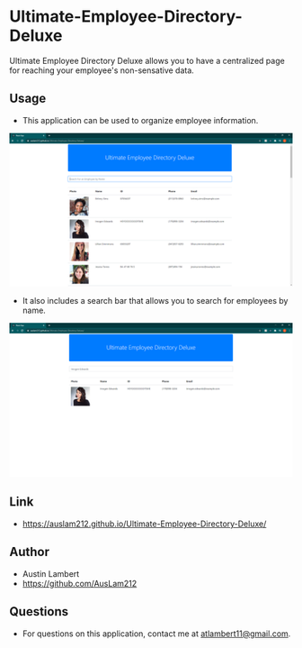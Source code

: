 # Ultimate-Employee-Directory-Deluxe

Ultimate Employee Directory Deluxe allows you to have a centralized page for reaching your employee's non-sensative data.

## Usage

* This application can be used to organize employee information. 

![Employee Directory](/assets/emp-dir.png)

* It also includes a search bar that allows you to search for employees by name.

![Employee Directory](/assets/emp-dir-emp.png)

## Link

* https://auslam212.github.io/Ultimate-Employee-Directory-Deluxe/

## Author

* Austin Lambert
* https://github.com/AusLam212

## Questions

* For questions on this application, contact me at atlambert11@gmail.com.
